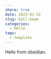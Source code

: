 ```yaml
---
share: true
date: 2023-01-31
slug: ball-beam
categories:
  - Hello
tags:
  - template
---
```


Hello from obsidian.